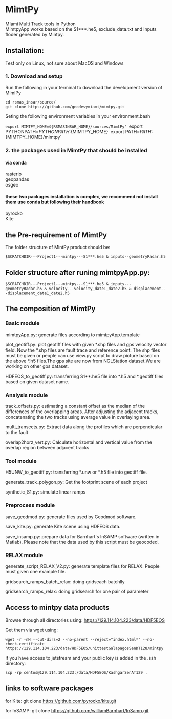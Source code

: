 # MimtPy
MIami Multi Track tools in Python  
MimtpyApp works based on the S1***.he5, exclude_data.txt and inputs floder generated by Mintpy.

## Installation:
Test only on Linux, not sure about MacOS and Windows

### 1. Download and setup
Run the following in your terminal to download the development version of MimiPy

`cd rsmas_insar/source/`  
`git clone https://github.com/geodesymiami/mimtpy.git  `

Seting the following environment variables in your environment.bash  

`export MIMTPY_HOME=${RSMASINSAR_HOME}/sources/MimtPy'
`export PYTHONPATH=${PYTHONPATH}:${MIMTPY_HOME}`
`export PATH=${PATH}:${MIMTPY_HOME}/mimtpy` 

### 2. the packages used in MimtPy that should be installed

#### via conda
rasterio  
geopandas  
osgeo  

#### these two packages installation is complex, we recommend not install them use conda but following their handbook
pyrocko  
Kite  

## the Pre-requirement of MimtPy

The folder structure of MintPy product should be:  

`$SCRATCHDIR---Project1---mintpy---S1***.he5 & inputs--geometryRadar.h5`

## Folder structure after runing mimtpyApp.py:

`$SCRATCHDIR---Project1---mintpy---S1***.he5 & inputs---geometryRadar.h5 & velocity---velocity_date1_date2.h5 & displacement---displacement_date1_date2.h5`

## The composition of MimtPy
### Basic module

mimtpyApp.py: generate files according to mimtpyApp.template 

plot_geotiff.py: plot geotiff files with given *.shp files and gps velocity vector field. Now the *.shp files are fault trace and reference point. The shp files must be given or people can use view.py script to draw picture based on the above *.h5 files.The gps site are now from NGLStation dataset.We are working on other gps dataset.

HDFEOS_to_geotiff.py: transferring S1**.he5 file into *.h5 and *.geotiff files based on given dataset name.

### Analysis module

track_offsets.py: estimating a constant offset as the median of the differences of the overlapping areas. After adjusting the adjacent tracks, concatenating the two tracks using average value in overlaying area.

multi_transects.py: Extract data along the profiles which are perpendicular to the fault

overlap2horz_vert.py: Calculate horizontal and vertical value from the overlap region between adjacent tracks

### Tool module

H5UNW_to_geotiff.py: transferring *.unw or *.h5 file into geotiff file.

generate_track_polygon.py: Get the footprint scene of each project  

synthetic_S1.py: simulate linear ramps

### Preprocess module

save_geodmod.py: generate files used by Geodmod software.

save_kite.py: generate Kite scene using HDFEOS data.

save_insamp.py: prepare data for Barnhart's InSAMP software (written in Matlab). Please note that the data used by this script must be geocoded.

### RELAX module
generate_script_RELAX_V2.py: generate template files for RELAX. People must given one example file.

gridsearch_ramps_batch_relax: doing gridseach batchlly

gridsearch_ramps_relax: doing gridsearch for one pair of parameter

## Access to mintpy data products
Browse through all directories using: https://129.114.104.223/data/HDF5EOS 

Get them via wget using:
```
wget -r -nH --cut-dirs=2 --no-parent --reject="index.html*" --no-check-certificate https://129.114.104.223/data/HDF5EOS/unittestGalapagosSenDT128/mintpy
```
If you have access to jetstream and  your public key is added in the .ssh directory:
```
scp -rp centos@129.114.104.223:/data/HDF5EOS/KashgarSenAT129 .
```
## links to software packages

for Kite:
git clone https://github.com/pyrocko/kite.git

for InSAMP:
git clone https://github.com/williamBarnhart/InSamp.git
